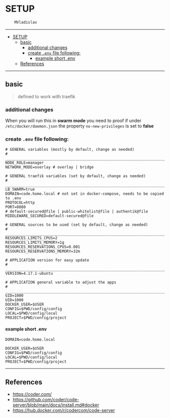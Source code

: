 # SETUP

```sh
    MVladislav
```

---

- [SETUP](#setup)
  - [basic](#basic)
    - [additional changes](#additional-changes)
    - [create `.env` file following:](#create-env-file-following)
      - [example short .env](#example-short-env)
  - [References](#references)

---

## basic

> defined to work with traefik

### additional changes

When you will run this in **swarm mode** you need to proof if under
`/etc/docker/daemon.json` the property `no-new-privileges` is set to **false**

### create `.env` file following:

```env
# GENERAL variables (mostly by default, change as needed)
# ______________________________________________________________________________
NODE_ROLE=manager
NETWORK_MODE=overlay # overlay | bridge

# GENERAL traefik variables (set by default, change as needed)
# ______________________________________________________________________________
LB_SWARM=true
DOMAIN=code.home.local # not set in docker-compose, needs to be copied to .env
PROTOCOL=http
PORT=8080
# default-secured@file | public-whitelist@file | authentik@file
MIDDLEWARE_SECURED=default-secured@file

# GENERAL sources to be used (set by default, change as needed)
# ______________________________________________________________________________
RESOURCES_LIMITS_CPUS=2
RESOURCES_LIMITS_MEMORY=1g
RESOURCES_RESERVATIONS_CPUS=0.001
RESOURCES_RESERVATIONS_MEMORY=32m

# APPLICATION version for easy update
# ______________________________________________________________________________
VERSION=4.17.1-ubuntu

# APPLICATION general variable to adjust the apps
# ______________________________________________________________________________
GID=1000
UID=1000
DOCKER_USER=$USER
CONFIG=$PWD/config/config
LOCAL=$PWD/config/local
PROJECT=$PWD/config/project
```

#### example short .env

```env
DOMAIN=code.home.local

DOCKER_USER=$USER
CONFIG=$PWD/config/config
LOCAL=$PWD/config/local
PROJECT=$PWD/config/project
```

---

## References

- <https://coder.com/>
- <https://github.com/coder/code-server/blob/main/docs/install.md#docker>
- <https://hub.docker.com/r/codercom/code-server>
